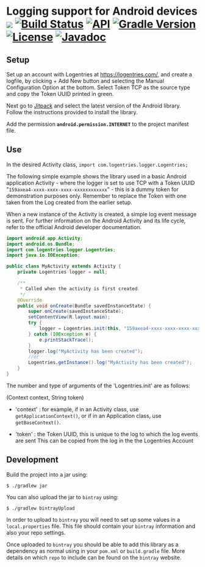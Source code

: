 # Logging support for Android devices [![](https://jitpack.io/v/whitesmith/Logentries-Android.svg)](https://jitpack.io/#whitesmith/Logentries-Android) [![Build Status](https://travis-ci.org/LogentriesCommunity/le_android.svg)](https://travis-ci.org/LogentriesCommunity/le_android)  [![API](https://img.shields.io/badge/API-15%2B-brightgreen.svg?style=flat)](https://android-arsenal.com/api?level=15)  [![Gradle Version](https://img.shields.io/badge/gradle-3.0-green.svg)](https://docs.gradle.org/current/release-notes) [![License](https://img.shields.io/badge/license-MIT-blue.svg?style=flat)](https://github.com/mdp/rotp/blob/master/LICENSE) [![Javadoc](https://img.shields.io/badge/javadoc-SNAPSHOT-green.svg)](https://jitpack.io/com/github/kibotu/le_android/master-SNAPSHOT/javadoc/index.html)

## Setup

Set up an account with Logentries at <https://logentries.com/>, and create a logfile, by clicking + Add New button and selecting the Manual Configuration Option at the bottom. Select Token TCP as the source type and copy the Token UUID printed in green.

Next go to [Jitpack](https://jitpack.io/#whitesmith/Logentries-Android) and select the latest version of the Android library. Follow the instructions provided to install the library.

Add the permission **`android.permission.INTERNET`** to the project manifest file.

## Use

In the desired Activity class, ``import com.logentries.logger.Logentries;``

The following simple example shows the library used in a basic Android application Activity - where the logger is set
to use TCP with a Token UUID "`159axea4-xxxx-xxxx-xxxx-xxxxxxxxxxxx`" - this is a dummy token for demonstration purposes only.
Remember to replace the Token with one taken from the Log created from the earlier setup.

When a new instance of the Activity is created, a simple log event message is sent. For further information on the Android
 Activity and its life cycle, refer to the official Android developer documentation.

```java
import android.app.Activity;
import android.os.Bundle;
import com.logentries.logger.Logentries;
import java.io.IOException;

public class MyActivity extends Activity {
	private Logentries logger = null;

	/**
	 * Called when the activity is first created.
	 */
	@Override
	public void onCreate(Bundle savedInstanceState) {
		super.onCreate(savedInstanceState);
		setContentView(R.layout.main);
		try {
			logger = Logentries.init(this, "159axea4-xxxx-xxxx-xxxx-xxxxxxxxxxxx");
		} catch (IOException e) {
			e.printStackTrace();
		}
		logger.log("MyActivity has been created");
		//or
		Logentries.getInstance().log("MyActivity has been created");
	}
}
```

The number and type of arguments of the 'Logentries.init' are as follows:

(Context context, String token)

- 'context' : for example, if in an Activity class, use ``getApplicationContext()``, or if in an Application class, use ``getBaseContext()``.

- 'token' : the Token UUID, this is unique to the log to which the log events are sent
 	This can be copied from the log in the the Logentries Account

## Development

Build the project into a jar using:

    $ ./gradlew jar

You can also upload the jar to `bintray` using:

    $ ./gradlew bintrayUpload

In order to upload to `bintray` you will need to set up some values in a `local.properties` file.
This file should contain your `bintray` information and also your repo settings.

Once uploaded to `bintray` you should be able to add this library as a dependency as normal using in your `pom.xml` or `build.gradle` file.
More details on which `repo` to include can be found on the `bintray` website.
